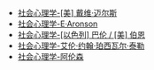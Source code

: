 - [社会心理学-[美] 戴维·迈尔斯](https://book.douban.com/subject/1476651/)
- [社会心理学-E·Aronson ](https://book.douban.com/subject/1930235/)
- [社会心理学-[以色列] 巴伦 / [美] 伯恩](https://book.douban.com/subject/1021379/)
- [社会心理学-艾伦·约翰·珀西瓦尔·泰勒](https://book.douban.com/subject/1257648/)
- [社会心理学-阿伦森](https://book.douban.com/subject/1483907/)